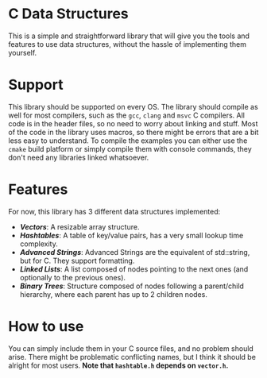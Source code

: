 # C Data Structures
This is a simple and straightforward library that will give you the tools and features to use data structures, without the hassle of implementing them yourself.

# Support
This library should be supported on every OS.
The library should compile as well for most compilers, such as the `gcc`, `clang` and `msvc` C compilers.
All code is in the header files, so no need to worry about linking and stuff.
Most of the code in the library uses macros, so there might be errors that are a bit less easy to understand.
To compile the examples you can either use the `cmake` build platform or simply compile them with console commands, they don't need any libraries linked whatsoever.

# Features
For now, this library has 3 different data structures implemented:
- ***Vectors***: A resizable array structure.
- ***Hashtables***: A table of key/value pairs, has a very small lookup time complexity.
- ***Advanced Strings***: Advanced Strings are the equivalent of std::string, but for C. They support formatting.
- ***Linked Lists***: A list composed of nodes pointing to the next ones (and optionally to the previous ones).
- ***Binary Trees***: Structure composed of nodes following a parent/child hierarchy, where each parent has up to 2 children nodes.

# How to use
You can simply include them in your C source files, and no problem should arise.
There might be problematic conflicting names, but I think it should be alright for most users.
**Note that `hashtable.h` depends on `vector.h`.**
